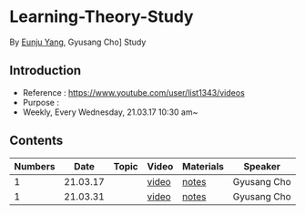 # Learning-Theory-Study

By [Eunju Yang](https://github.com/EunjuYang), Gyusang Cho]
Study

## Introduction

* Reference : https://www.youtube.com/user/list1343/videos
* Purpose : 
* Weekly, Every Wednesday,  21.03.17 10:30 am~

## Contents

Numbers|Date|Topic|Video|Materials| Speaker
-------|-------|--------|------|-------|-----
1|21.03.17||[video](https://youtu.be/qUJGW7hn9GY)|[notes](notes/Lt2021_1_CI.pdf)| Gyusang Cho
1|21.03.31||[video](https://youtu.be/aVX_foxrG3w) | [notes](notes/Lt2021_2_PAC.pdf) | Gyusang Cho
